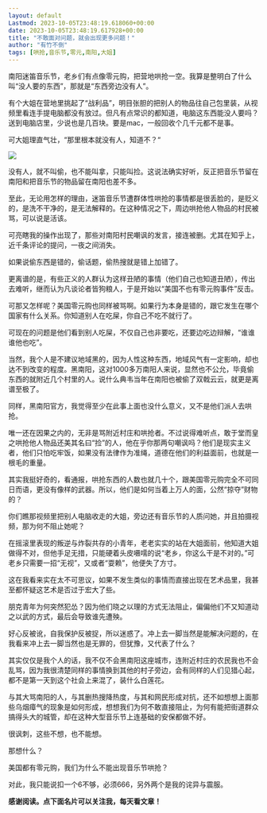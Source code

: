```yaml
---
layout: default
Lastmod: 2023-10-05T23:48:19.618060+00:00
date: 2023-10-05T23:48:19.617928+00:00
title: "不敢面对问题，就会出现更多问题！"
author: "有竹不倒"
tags: [哄抢,音乐节,零元,南阳,大姐]
---
```


南阳迷笛音乐节，老乡们有点像零元购，把营地哄抢一空。我算是整明白了什么叫“没人要的东西”，那就是“东西旁边没有人”。  

有个大姐在营地里挑起了“战利品”，明目张胆的把别人的物品往自己包里装，从视频里看连手提电脑都没有放过。但凡有点常识的都知道，电脑这东西能没人要吗？送到电脑店里，少说也是几百块。要是mac，一般回收个几千元都不是事。

可大姐理直气壮，“那里根本就没有人，知道不？“  

![](https://images.weserv.nl/?url=https%3A//mmbiz.qpic.cn/sz_mmbiz_png/txC73sicDDx4sSYyDDJHQ56OkMrIjm5qOxMZ172BnlAc10YCjqnpKQHZ6vicw1c6RYad0zWfvem3cmQInMHNDD5w/640%3Fwx_fmt%3Dpng)

没有人，就不叫偷，也不能叫拿，只能叫捡。这说法确实好听，反正把音乐节留在南阳和把音乐节的物品留在南阳也差不多。

至此，无论用怎样的理由，迷笛音乐节遭群体性哄抢的事情都是很丢脸的，是贬义的，是洗不干净的，是无法解释的。在这种情况之下，周边哄抢他人物品的村民被骂，可以说是活该。  

可亮瞎我的操作出现了，那些对南阳村民嘲讽的发言，接连被删。尤其在知乎上，近千条评论的提问，一夜之间消失。  

如果说偷东西是错的，偷话题，偷热搜就是错上加错了。  

更离谱的是，有些正义的人群认为这样丑陋的事情（他们自己也知道丑陋），传出去难听，继而认为凡谈论者皆狗粮人，于是开始以“美国不也有零元购事件”反击。  

可那又怎样呢？美国零元购也同样被骂啊。如果行为本身是错的，跟它发生在哪个国家有什么关系。你知道别人在吃屎，你自己不吃不就行了。

可现在的问题是他们看到别人吃屎，不仅自己也非要吃，还要边吃边辩解，“谁谁谁他也吃”。

当然，我个人是不建议地域黑的，因为人性这种东西，地域风气有一定影响，却也达不到改变的程度。黑南阳，这对1000多万南阳人来说，显然也不公允，毕竟偷东西的就附近几个村里的人。说什么典韦当年在南阳也被偷了双戟云云，就更是离谱至极了。

同样，黑南阳官方，我觉得至少在此事上面也没什么意义，又不是他们派人去哄抢。

唯一还在因果之内的，无非是骂附近村庄和哄抢者。不过说得难听点，敢于堂而皇之哄抢他人物品还美其名曰“捡”的人，他在乎你那两句嘲讽吗？他们是现实主义者，他们只怕吃牢饭，如果没有法律作为准绳，道德在他们的利益面前，也就是一根毛的重量。  

其实我挺好奇的，看通报，哄抢东西的人数也就几十个，跟美国零元购完全不可同日而语，更没有像样的武器。所以，他们是如何当着上万人的面，公然“掠夺”财物的？  

你们瞧那视频里把别人电脑收走的大姐，旁边还有音乐节的人质问她，并且拍摄视频，那为何不阻止她呢？  

在摇滚里表现的叛逆与炸裂共存的小青年，老老实实的站在大姐面前，他知道大姐做得不对，但他手足无措，只能硬着头皮嗫嚅的说“老乡，你这么干是不对的。”可老乡只需要一招“无视”，又或者“耍赖”，他便失了方寸。  

这在我看来实在太不可思议，如果不发生类似的事情而直接出现在艺术品里，我甚至都怀疑这艺术是否过于宏大了些。

朋克青年为何突然犯怂？因为他们晓之以理的方式无法阻止，偏偏他们不又知道动之以武的方式，最后会导致谁先遭殃。

好心反被讹，自我保护反被捉，所以迷惑了。冲上去一脚当然是能解决问题的，在我看来冲上去一脚当然也是无罪的，但犹豫，又代表了什么？

其实仅仅是我个人的话，我不仅不会黑南阳这座城市，连附近村庄的农民我也不会乱骂，因为我很清楚同样的事情换到其他的村子旁边，会有同样的人们见猎心起，都不是第一天到这个社会上来混了，装什么白莲花。

与其大骂南阳的人，与其删热搜降热度，与其和网民形成对抗，还不如想想上面那些乌烟瘴气的现象是如何形成，想想我们为何不敢直接阻止，为何有能把街道群众搞得头大的城管，却在这种大型音乐节上连基础的安保都做不好。  

很讽刺，这些不想，也不能想。

那想什么？  

美国都有零元购，我们为什么不能出现音乐节哄抢？  

对此，我只能说扣一个6不够，必须666，另外两个是我的诧异与震服。

**感谢阅读。点下面名片可以关注我，每天看文章！**


